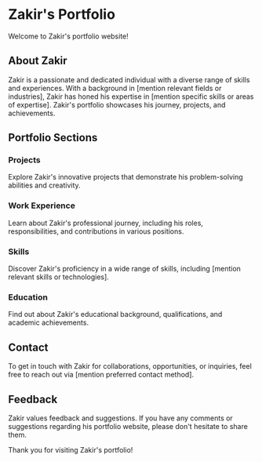 # Zakir's Portfolio

Welcome to Zakir's portfolio website!

## About Zakir

Zakir is a passionate and dedicated individual with a diverse range of skills and experiences. With a background in [mention relevant fields or industries], Zakir has honed his expertise in [mention specific skills or areas of expertise]. Zakir's portfolio showcases his journey, projects, and achievements.

## Portfolio Sections

### Projects

Explore Zakir's innovative projects that demonstrate his problem-solving abilities and creativity.

### Work Experience

Learn about Zakir's professional journey, including his roles, responsibilities, and contributions in various positions.

### Skills

Discover Zakir's proficiency in a wide range of skills, including [mention relevant skills or technologies].

### Education

Find out about Zakir's educational background, qualifications, and academic achievements.

## Contact

To get in touch with Zakir for collaborations, opportunities, or inquiries, feel free to reach out via [mention preferred contact method].

## Feedback

Zakir values feedback and suggestions. If you have any comments or suggestions regarding his portfolio website, please don't hesitate to share them.

Thank you for visiting Zakir's portfolio!

